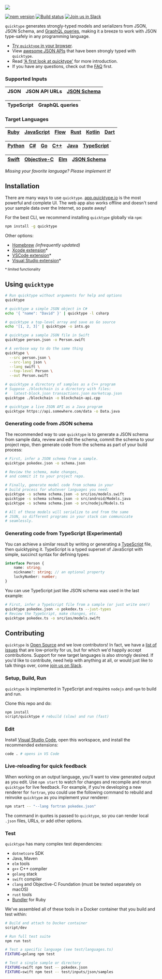 ![](https://raw.githubusercontent.com/quicktype/quicktype/master/quicktype-logo.svg?sanitize=true)

[![npm version](https://badge.fury.io/js/quicktype.svg)](https://badge.fury.io/js/quicktype)
[![Build status](https://badge.buildkite.com/147309f9f492c2af1ea53df922be7140ba4035dbb31f61ee1e.svg)](https://buildkite.com/typeguard/quicktype-master)
[![Join us in Slack](http://slack.quicktype.io/badge.svg)](http://slack.quicktype.io/)

`quicktype` generates strongly-typed models and serializers from JSON, JSON Schema, and [GraphQL queries](https://blog.quicktype.io/graphql-with-quicktype/), making it a breeze to work with JSON type-safely in any programming language.

-   [Try `quicktype` in your browser](https://app.quicktype.io).
-   View [awesome JSON APIs](https://github.com/typeguard/awesome-typed-datasets) that have been strongly typed with `quicktype`.
-   Read ['A first look at quicktype'](http://blog.quicktype.io/first-look/) for more introduction.
-   If you have any questions, check out the [FAQ](FAQ.md) first.

### Supported Inputs

| JSON | JSON API URLs | [JSON Schema](https://app.quicktype.io/#s=coordinate) |
| ---- | ------------- | ----------------------------------------------------- |


| TypeScript | GraphQL queries |
| ---------- | --------------- |


### Target Languages

| [Ruby](https://app.quicktype.io/#l=ruby) | [JavaScript](https://app.quicktype.io/#l=js) | [Flow](https://app.quicktype.io/#l=flow) | [Rust](https://app.quicktype.io/#l=rust) | [Kotlin](https://app.quicktype.io/#l=kotlin) | [Dart](https://app.quicktype.io/#l=dart) |
| ---------------------------------------- | -------------------------------------------- | ---------------------------------------- | ---------------------------------------- | -------------------------------------------- | ---------------------------------------- |


| [Python](https://app.quicktype.io/#l=python) | [C#](https://app.quicktype.io/#l=cs) | [Go](https://app.quicktype.io/#l=go) | [C++](https://app.quicktype.io/#l=cpp) | [Java](https://app.quicktype.io/#l=java) | [TypeScript](https://app.quicktype.io/#l=ts) |
| -------------------------------------------- | ------------------------------------ | ------------------------------------ | -------------------------------------- | ---------------------------------------- | -------------------------------------------- |


| [Swift](https://app.quicktype.io/#l=swift) | [Objective-C](https://app.quicktype.io/#l=objc) | [Elm](https://app.quicktype.io/#l=elm) | [JSON Schema](https://app.quicktype.io/#l=schema) |
| ------------------------------------------ | ----------------------------------------------- | -------------------------------------- | ------------------------------------------------- |


_Missing your favorite language? Please implement it!_

## Installation

There are many ways to use `quicktype`. [app.quicktype.io](https://app.quicktype.io) is the most powerful and complete UI. The web app also works offline and doesn't send your sample data over the Internet, so paste away!

For the best CLI, we recommend installing `quicktype` globally via `npm`:

```bash
npm install -g quicktype
```

Other options:

-   [Homebrew](http://formulae.brew.sh/formula/quicktype) _(infrequently updated)_
-   [Xcode extension](https://itunes.apple.com/us/app/paste-json-as-code-quicktype/id1330801220?mt=12)\*
-   [VSCode extension](https://marketplace.visualstudio.com/items/quicktype.quicktype)\*
-   [Visual Studio extension](https://marketplace.visualstudio.com/items?itemName=typeguard.quicktype-vs)\*

<small>\* limited functionality</small>

## Using `quicktype`

```bash
# Run quicktype without arguments for help and options
quicktype

# quicktype a simple JSON object in C#
echo '{ "name": "David" }' | quicktype -l csharp

# quicktype a top-level array and save as Go source
echo '[1, 2, 3]' | quicktype -o ints.go

# quicktype a sample JSON file in Swift
quicktype person.json -o Person.swift

# A verbose way to do the same thing
quicktype \
  --src person.json \
  --src-lang json \
  --lang swift \
  --top-level Person \
  --out Person.swift

# quicktype a directory of samples as a C++ program
# Suppose ./blockchain is a directory with files:
#   latest-block.json transactions.json marketcap.json
quicktype ./blockchain -o blockchain-api.cpp

# quicktype a live JSON API as a Java program
quicktype https://api.somewhere.com/data -o Data.java
```

### Generating code from JSON schema

The recommended way to use `quicktype` is to generate a JSON schema from sample data, review and edit the schema, commit the schema to your project repo, then generate code from the schema as part of your build process:

```bash
# First, infer a JSON schema from a sample.
quicktype pokedex.json -o schema.json

# Review the schema, make changes,
# and commit it to your project repo.

# Finally, generate model code from schema in your
# build process for whatever languages you need:
quicktype -s schema schema.json -o src/ios/models.swift
quicktype -s schema schema.json -o src/android/Models.java
quicktype -s schema schema.json -o src/nodejs/Models.ts

# All of these models will serialize to and from the same
# JSON, so different programs in your stack can communicate
# seamlessly.
```

### Generating code from TypeScript (Experimental)

You can achieve a similar result by writing or generating a [TypeScript](http://www.typescriptlang.org/) file, then quicktyping it. TypeScript is a typed superset of JavaScript with simple, succinct syntax for defining types:

```typescript
interface Person {
    name: string;
    nickname?: string; // an optional property
    luckyNumber: number;
}
```

You can use TypeScript just like JSON schema was used in the last example:

```bash
# First, infer a TypeScript file from a sample (or just write one!)
quicktype pokedex.json -o pokedex.ts --just-types
# Review the TypeScript, make changes, etc.
quicktype pokedex.ts -o src/ios/models.swift
```

## Contributing

`quicktype` is [Open Source](LICENSE) and we love contributors! In fact, we have a [list of issues](https://github.com/quicktype/quicktype/issues?utf8=✓&q=is%3Aissue+is%3Aopen+label%3Ahelp-wanted) that are low-priority for us, but for which we'd happily accept contributions. Support for new target languages is also strongly desired. If you'd like to contribute, need help with anything at all, or would just like to talk things over, come [join us on Slack](http://slack.quicktype.io).

### Setup, Build, Run

`quicktype` is implemented in TypeScript and requires `nodejs` and `npm` to build and run.

Clone this repo and do:

```bash
npm install
script/quicktype # rebuild (slow) and run (fast)
```

### Edit

Install [Visual Studio Code](https://code.visualstudio.com/), open this
workspace, and install the recommended extensions:

```bash
code . # opens in VS Code
```

### Live-reloading for quick feedback

When working on an output language, you'll want to view generated
output as you edit. Use `npm start` to watch for changes and
recompile and rerun `quicktype` for live feedback. For example, if you're
developing a new renderer for `fortran`, you could use the following command to
rebuild and reinvoke `quicktype` as you implement your renderer:

```bash
npm start -- "--lang fortran pokedex.json"
```

The command in quotes is passed to `quicktype`, so you can render local `.json`
files, URLs, or add other options.

### Test

`quicktype` has many complex test dependencies:

-   `dotnetcore` SDK
-   Java, Maven
-   `elm` tools
-   `g++` C++ compiler
-   `golang` stack
-   `swift` compiler
-   `clang` and Objective-C Foundation (must be tested separately on macOS)
-   `rust` tools
-   [Bundler](https://bundler.io) for Ruby

We've assembled all of these tools in a Docker container that you build and test within:

```bash
# Build and attach to Docker container
script/dev

# Run full test suite
npm run test

# Test a specific language (see test/languages.ts)
FIXTURE=golang npm test

# Test a single sample or directory
FIXTURE=swift npm test -- pokedex.json
FIXTURE=swift npm test -- test/inputs/json/samples
```
